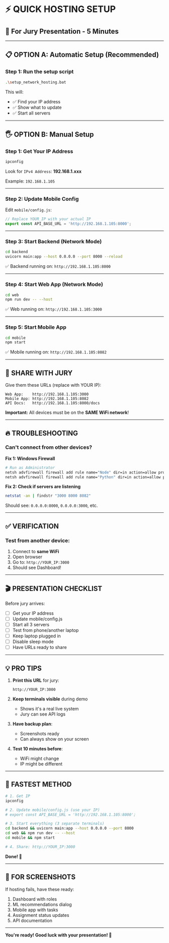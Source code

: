 # ⚡ QUICK HOSTING SETUP

## 🎯 **For Jury Presentation - 5 Minutes**

---

## 📋 **OPTION A: Automatic Setup (Recommended)**

### **Step 1: Run the setup script**

```bash
.\setup_network_hosting.bat
```

This will:
- ✅ Find your IP address
- ✅ Show what to update
- ✅ Start all servers

---

## 🖐️ **OPTION B: Manual Setup**

### **Step 1: Get Your IP Address**

```bash
ipconfig
```

Look for `IPv4 Address`: **192.168.1.xxx**

Example: `192.168.1.105`

---

### **Step 2: Update Mobile Config**

Edit `mobile/config.js`:

```javascript
// Replace YOUR_IP with your actual IP
export const API_BASE_URL = 'http://192.168.1.105:8000';
```

---

### **Step 3: Start Backend (Network Mode)**

```bash
cd backend
uvicorn main:app --host 0.0.0.0 --port 8000 --reload
```

✅ Backend running on: `http://192.168.1.105:8000`

---

### **Step 4: Start Web App (Network Mode)**

```bash
cd web
npm run dev -- --host
```

✅ Web running on: `http://192.168.1.105:3000`

---

### **Step 5: Start Mobile App**

```bash
cd mobile
npm start
```

✅ Mobile running on: `http://192.168.1.105:8082`

---

## 📱 **SHARE WITH JURY**

Give them these URLs (replace with YOUR IP):

```
Web App:    http://192.168.1.105:3000
Mobile App: http://192.168.1.105:8082
API Docs:   http://192.168.1.105:8000/docs
```

**Important:** All devices must be on the **SAME WiFi network**!

---

## 🔥 **TROUBLESHOOTING**

### **Can't connect from other devices?**

**Fix 1: Windows Firewall**
```bash
# Run as Administrator
netsh advfirewall firewall add rule name="Node" dir=in action=allow program="C:\Program Files\nodejs\node.exe" enable=yes
netsh advfirewall firewall add rule name="Python" dir=in action=allow program="C:\Python\python.exe" enable=yes
```

**Fix 2: Check if servers are listening**
```bash
netstat -an | findstr "3000 8000 8082"
```

Should see: `0.0.0.0:8000`, `0.0.0.0:3000`, etc.

---

## ✅ **VERIFICATION**

### **Test from another device:**

1. Connect to **same WiFi**
2. Open browser
3. Go to: `http://YOUR_IP:3000`
4. Should see Dashboard!

---

## 🎬 **PRESENTATION CHECKLIST**

Before jury arrives:

- [ ] Get your IP address
- [ ] Update mobile/config.js
- [ ] Start all 3 servers
- [ ] Test from phone/another laptop
- [ ] Keep laptop plugged in
- [ ] Disable sleep mode
- [ ] Have URLs ready to share

---

## 💡 **PRO TIPS**

1. **Print this URL** for jury:
   ```
   http://YOUR_IP:3000
   ```

2. **Keep terminals visible** during demo
   - Shows it's a real live system
   - Jury can see API logs

3. **Have backup plan**:
   - Screenshots ready
   - Can always show on your screen

4. **Test 10 minutes before**:
   - WiFi might change
   - IP might be different

---

## 🚀 **FASTEST METHOD**

```bash
# 1. Get IP
ipconfig

# 2. Update mobile/config.js (use your IP)
# export const API_BASE_URL = 'http://192.168.1.105:8000';

# 3. Start everything (3 separate terminals)
cd backend && uvicorn main:app --host 0.0.0.0 --port 8000
cd web && npm run dev -- --host  
cd mobile && npm start

# 4. Share: http://YOUR_IP:3000
```

**Done! 🎉**

---

## 📸 **FOR SCREENSHOTS**

If hosting fails, have these ready:
1. Dashboard with roles
2. ML recommendations dialog
3. Mobile app with tasks
4. Assignment status updates
5. API documentation

---

**You're ready! Good luck with your presentation! 🚀**
